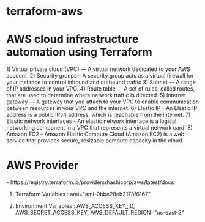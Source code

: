 # terraform-aws
<h1>AWS cloud infrastructure automation using Terraform</h1>
1) Virtual private cloud (VPC) — A virtual network dedicated to your AWS account.
2) Security groups - A security group acts as a virtual firewall for your instance to control inbound and outbound traffic
3) Subnet — A range of IP addresses in your VPC.
4) Route table — A set of rules, called routes, that are used to determine where network traffic is directed.
5) Internet gateway — A gateway that you attach to your VPC to enable communication between resources in your VPC and the internet.
6) Elastic IP - An Elastic IP address is a public IPv4 address, which is reachable from the internet.
7) Elastic network interfaces - An elastic network interface is a logical networking component in a VPC that represents a virtual network card.
8) Amazon EC2 - Amazon Elastic Compute Cloud (Amazon EC2) is a web service that provides secure, resizable compute capacity in the cloud.

<h1>AWS Provider</h1> -
https://registry.terraform.io/providers/hashicorp/aws/latest/docs

1) Terraform Variables : 
ami="ami-0bbe28eb2173f6167"

2) Environment Variables : 
AWS_ACCESS_KEY_ID, AWS_SECRET_ACCESS_KEY, AWS_DEFAULT_REGION="us-east-2"
